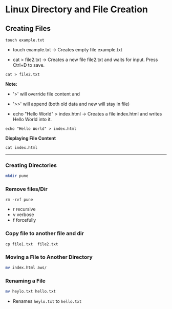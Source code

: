 # Linux Directory and File Creation


## Creating Files
````
touch example.txt
````
- touch example.txt → Creates empty file example.txt 


- cat > file2.txt → Creates a new file file2.txt and waits for input. Press Ctrl+D to save.
````
cat > file2.txt
````
**Note:** 
- '>' will override file content   and
- '>>' will append (both old data and new will stay in file)

- echo "Hello World" > index.html → Creates a file index.html and writes Hello World into it.
````
echo "Hello World" > index.html
````

**Displaying File Content**
````
cat index.html
````
---

###  Creating Directories
```sh
mkdir pune
```


### Remove files/Dir

````
rm -rvf pune
````
- r recursive
- v verbose
- f forcefully

### Copy file to another file and dir
````
cp file1.txt  file2.txt
````


### Moving a File to Another Directory
```sh
mv index.html aws/
```


###  Renaming a File
```sh
mv heylo.txt hello.txt
```
- Renames `heylo.txt` to `hello.txt` 

